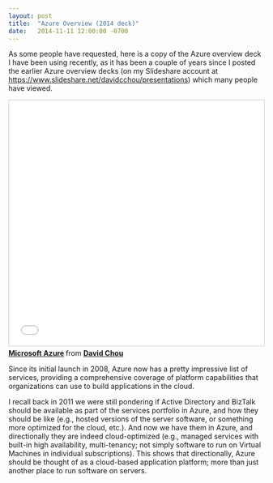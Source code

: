 ```yaml
---
layout: post
title:  "Azure Overview (2014 deck)"
date:   2014-11-11 12:00:00 -0700
---
```


As some people have requested, here is a copy of the Azure overview deck I have been using recently, as it has been a couple of years since I posted the earlier Azure overview decks (on my Slideshare account at <https://www.slideshare.net/davidcchou/presentations>) which many people have viewed.

<iframe src="//www.slideshare.net/slideshow/embed_code/key/rauU7x1264R69X" width="595" height="485" frameborder="0" marginwidth="0" marginheight="0" scrolling="no" style="border:1px solid #CCC; border-width:1px; margin-bottom:5px; max-width: 100%;" allowfullscreen> </iframe> <div style="margin-bottom:5px"> <strong> <a href="//www.slideshare.net/davidcchou/microsoft-azure-114871260" title="Microsoft Azure" target="_blank">Microsoft Azure</a> </strong> from <strong><a href="https://www.slideshare.net/davidcchou" target="_blank">David Chou</a></strong> </div>

Since its initial launch in 2008, Azure now has a pretty impressive list of services, providing a comprehensive coverage of platform capabilities that organizations can use to build applications in the cloud.

I recall back in 2011 we were still pondering if Active Directory and BizTalk should be available as part of the services portfolio in Azure, and how they should be like (e.g., hosted versions of the server software, or something more optimized for the cloud, etc.). And now we have them in Azure, and directionally they are indeed cloud-optimized (e.g., managed services with built-in high availability, multi-tenancy; not simply software to run on Virtual Machines in individual subscriptions). This shows that directionally, Azure should be thought of as a cloud-based application platform; more than just another place to run software on servers.
